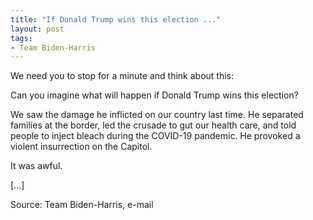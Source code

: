 ```yaml
---
title: "If Donald Trump wins this election ..."
layout: post
tags:
- Team Biden-Harris
---
```


We need you to stop for a minute and think about this:

Can you imagine what will happen if Donald Trump wins this election?

We saw the damage he inflicted on our country last time. He separated families at the border, led the crusade to gut our health care, and told people to inject bleach during the COVID-19 pandemic. He provoked a violent insurrection on the Capitol.

It was awful.

\[...\]

Source: Team Biden-Harris, e-mail
